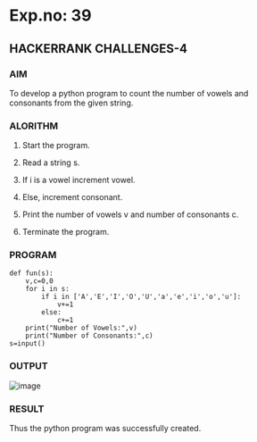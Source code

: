 # Exp.no: 39
## HACKERRANK CHALLENGES-4

### AIM

To develop a python program to count the number of vowels and consonants from the given string.

### ALORITHM 

1. Start the program.
   
2. Read a string s.

4. If i is a vowel increment vowel.
   
5. Else, increment consonant.

6. Print the number of vowels v and number of consonants c.

7. Terminate the program.
   
### PROGRAM

```
def fun(s):
    v,c=0,0
    for i in s:
        if i in ['A','E','I','O','U','a','e','i','o','u']:
            v+=1
        else:
            c+=1
    print("Number of Vowels:",v)
    print("Number of Consonants:",c)
s=input()
```

### OUTPUT

![image](https://github.com/user-attachments/assets/57420517-def0-45ce-884c-2bf0b68056f5)

### RESULT
Thus the python program was successfully created.
